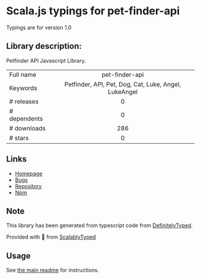 
# Scala.js typings for pet-finder-api

Typings are for version 1.0

## Library description:
Petfinder API Javascript Library.

|                    |                 |
| ------------------ | :-------------: |
| Full name          | pet-finder-api |
| Keywords           | Petfinder, API, Pet, Dog, Cat, Luke, Angel, LukeAngel |
| # releases         | 0 |
| # dependents       | 0 |
| # downloads        | 286 |
| # stars            | 0 |

## Links
- [Homepage](https://github.com/drlukeangel/Pet-Finder-API-Javascript-Library)
- [Bugs](https://github.com/drlukeangel/Pet-Finder-API-Javascript-Library/issues)
- [Repository](https://github.com/drlukeangel/Pet-Finder-API-Javascript-Library)
- [Npm](https://www.npmjs.com/package/pet-finder-api)
    


## Note
This library has been generated from typescript code from [DefinitelyTyped](https://definitelytyped.org).

Provided with :purple_heart: from [ScalablyTyped](https://github.com/oyvindberg/ScalablyTyped)

## Usage
See [the main readme](../../readme.md) for instructions.



